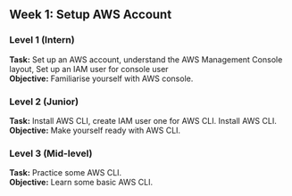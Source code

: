 ## Week 1: Setup AWS Account

### Level 1 (Intern)
**Task:** Set up an AWS account, understand the AWS Management Console layout, Set up an IAM user for console user  
**Objective:** Familiarise yourself with AWS console.

### Level 2 (Junior)
**Task:** Install AWS CLI, create IAM user one for AWS CLI. Install AWS CLI. 
**Objective:** Make yourself ready with AWS CLI.

### Level 3 (Mid-level)
**Task:** Practice some AWS CLI.  
**Objective:** Learn some basic AWS CLI.